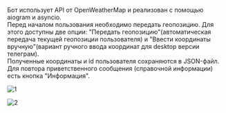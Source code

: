 Бот использует API от OpenWeatherMap и реализован с помощью aiogram и asyncio.  
Перед началом пользования необходимо передать геопозицию. Для этого доступны две опции: "Передать геопозицию"(автоматическая передача текущей геопозиции пользователя) и "Ввести координаты вручную"(вариант ручного ввода координат для desktop версии телеграм).  
Полученные координаты и id пользователя сохраняются в JSON-файл.  
Для повтора приветственного сообщения (справочной информации) есть кнопка "Информация".

![1](https://github.com/user-attachments/assets/23d28f4d-d77b-46e8-b812-fe343c30f9cb)

![2](https://github.com/user-attachments/assets/57aed1db-559c-415c-9d10-f0543c526e47)


